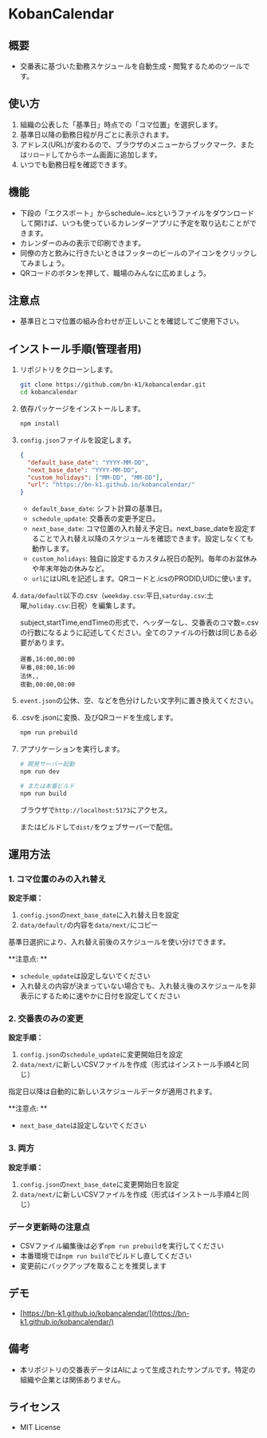 # KobanCalendar

## 概要

- 交番表に基づいた勤務スケジュールを自動生成・閲覧するためのツールです。

## 使い方

1. 組織の公表した「基準日」時点での「コマ位置」を選択します。
2. 基準日以降の勤務日程が月ごとに表示されます。
3. アドレス(URL)が変わるので、ブラウザのメニューからブックマーク、または`リロード`してからホーム画面に追加します。
4. いつでも勤務日程を確認できます。

## 機能

- 下段の「エクスポート」からschedule~.icsというファイルをダウンロードして開けば、いつも使っているカレンダーアプリに予定を取り込むことができます。
- カレンダーのみの表示で印刷できます。
- 同僚の方と飲みに行きたいときはフッターのビールのアイコンをクリックしてみましょう。
- QRコードのボタンを押して、職場のみんなに広めましょう。

## 注意点

- 基準日とコマ位置の組み合わせが正しいことを確認してご使用下さい。

## インストール手順(管理者用)

1. リポジトリをクローンします。

   ```bash
   git clone https://github.com/bn-k1/kobancalendar.git
   cd kobancalendar
   ```

2. 依存パッケージをインストールします。

   ```bash
   npm install
   ```

3. `config.json`ファイルを設定します。

   ```json
   {
     "default_base_date": "YYYY-MM-DD",
     "next_base_date": "YYYY-MM-DD",
     "custom_holidays": ["MM-DD", "MM-DD"],
     "url": "https://bn-k1.github.io/kobancalendar/"
   }
   ```

   - `default_base_date`: シフト計算の基準日。
   - `schedule_update`: 交番表の変更予定日。
   - `next_base_date`: コマ位置の入れ替え予定日。next_base_dateを設定することで入れ替え以降のスケジュールを確認できます。設定しなくても動作します。
   - `custom_holidays`: 独自に設定するカスタム祝日の配列。毎年のお盆休みや年末年始の休みなど。
   - `url`にはURLを記述します。QRコードと.icsのPRODID,UIDに使います。

4. `data/default`以下の.csv（`weekday.csv`:平日,`saturday.csv`:土曜,`holiday.csv`:日祝）を編集します。

   subject,startTime,endTimeの形式で、ヘッダーなし、交番表のコマ数=.csvの行数になるように記述してください。全てのファイルの行数は同じある必要があります。

   ```csv
   遅番,16:00,00:00
   早番,08:00,16:00
   法休,,
   夜勤,00:00,08:00
   ```

5. `event.json`の公休、空、などを色分けしたい文字列に置き換えてください。

6. .csvを.jsonに変換、及びQRコードを生成します。

   ```bash
   npm run prebuild
   ```

7. アプリケーションを実行します。

   ```bash
   # 開発サーバー起動
   npm run dev

   # または本番ビルド
   npm run build
   ```

   ブラウザで`http://localhost:5173`にアクセス。

   またはビルドして`dist/`をウェブサーバーで配信。

## 運用方法

### 1. コマ位置のみの入れ替え

**設定手順：**
1. `config.json`の`next_base_date`に入れ替え日を設定
2. `data/default/`の内容を`data/next/`にコピー

基準日選択により、入れ替え前後のスケジュールを使い分けできます。

**注意点: **
- `schedule_update`は設定しないでください
- 入れ替えの内容が決まっていない場合でも、入れ替え後のスケジュールを非表示にするために速やかに日付を設定してください

### 2. 交番表のみの変更

**設定手順：**
1. `config.json`の`schedule_update`に変更開始日を設定
2. `data/next/`に新しいCSVファイルを作成（形式はインストール手順4と同じ）

指定日以降は自動的に新しいスケジュールデータが適用されます。

**注意点: **
- `next_base_date`は設定しないでください

### 3. 両方

**設定手順：**
1. `config.json`の`next_base_date`に変更開始日を設定
2. `data/next/`に新しいCSVファイルを作成（形式はインストール手順4と同じ）

### データ更新時の注意点

- CSVファイル編集後は必ず`npm run prebuild`を実行してください
- 本番環境では`npm run build`でビルドし直してください
- 変更前にバックアップを取ることを推奨します

## デモ

- [https://bn-k1.github.io/kobancalendar/](https://bn-k1.github.io/kobancalendar/)

## 備考

- 本リポジトリの交番表データはAIによって生成されたサンプルです。特定の組織や企業とは関係ありません。

## ライセンス

- MIT License

